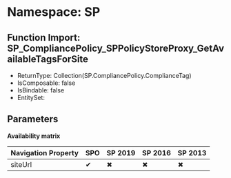 # Namespace: SP

## Function Import: SP_CompliancePolicy_SPPolicyStoreProxy_GetAvailableTagsForSite

- ReturnType: Collection(SP.CompliancePolicy.ComplianceTag)
- IsComposable: false
- IsBindable: false
- EntitySet: 

## Parameters

**Availability matrix**

Navigation Property | SPO | SP 2019 | SP 2016 | SP 2013
----------|-----|---------|---------|--------
siteUrl | ✔ | ✖ | ✖ | ✖
